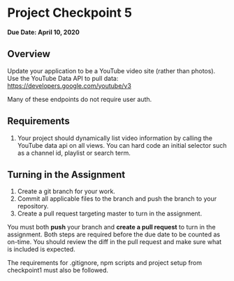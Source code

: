 # Project Checkpoint 5

**Due Date: April 10, 2020**

## Overview

Update your application to be a YouTube video site (rather than photos). Use the YouTube Data API to pull
data: https://developers.google.com/youtube/v3

Many of these endpoints do not require user auth.

## Requirements

 1. Your project should dynamically list video information by calling the YouTube data api on all views.
   You can hard code an initial selector such as a channel id, playlist or search term.
 
## Turning in the Assignment

 1. Create a git branch for your work.
 2. Commit all applicable files to the branch and push the branch to your repository.
 3. Create a pull request targeting master to turn in the assignment.
 
You must both **push** your branch and **create a pull request** to turn in the assignment.
Both steps are required before the due date to be counted as on-time.
You should review the diff in the pull request and make sure what is included is expected.

The requirements for .gitignore, npm scripts and project setup from checkpoint1 must also be followed.
